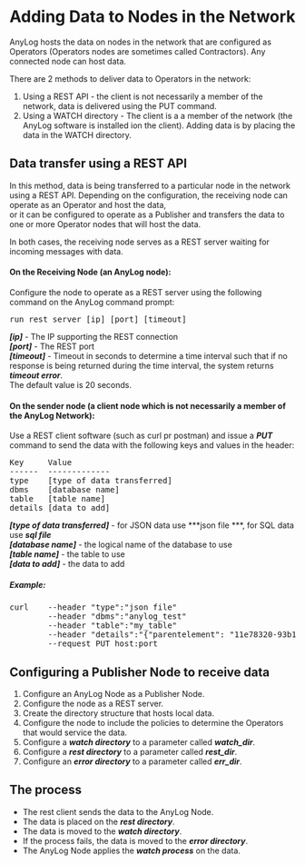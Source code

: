 # Adding Data to Nodes in the Network
 
AnyLog hosts the data on nodes in the network that are configured as Operators (Operators nodes are sometimes called Contractors).
Any connected node can host data. 
 
There are 2 methods to deliver data to Operators in the network:  
1) Using a REST API - the client is not necessarily a member of the network, data is delivered using the PUT command.
2) Using a WATCH directory -  The client is a a member of the network (the AnyLog software is installed ion the client). Adding data is by placing the data in the WATCH directory.   


## Data transfer using a REST API

In this method, data is being transferred to a particular node in the network using a REST API.
Depending on the configuration, the receiving node can operate as an Operator and host the data,  
or it can be configured to operate as a Publisher and transfers the data to one or more Operator nodes that will host the data.

In both cases, the receiving node serves as a REST server waiting for incoming messages with data.

#### On the Receiving Node (an AnyLog node): 
Configure the node to operate as a REST server using the following command on the AnyLog command prompt:
 
<pre>
run rest server [ip] [port] [timeout]
</pre>
***[ip]*** - The IP supporting the REST connection  
***[port]*** - The REST port  
***[timeout]*** - Timeout in seconds to determine a time interval such that if no response is being returned during the time interval, the system returns ***timeout error***.  
The default value is 20 seconds.
    
#### On the sender node (a client node which is not necessarily a member of the AnyLog Network):
 
Use a REST client software (such as curl pr postman) and issue a ***PUT*** command to send the data with the following keys and values in the header:  
<pre>
Key     Value
------  -------------
type    [type of data transferred]
dbms    [database name]
table   [table name]
details [data to add]
</pre>

***[type of data transferred]*** - for JSON data use ***json file ***, for SQL data use ***sql file***     
***[database name]*** - the logical name of the database to use  
***[table name]*** - the table to use  
***[data to add]*** - the data to add  

##### Example:

<pre>
curl    --header "type":"json file"  
        --header "dbms":"anylog_test" 
        --header "table":"my_table"
        --header "details":"{"parentelement": "11e78320-93b1-11e9-b465-d4856454f4ba", "webid": "F1AbEfLbwwL8F6EiShvDV-QH70AIIPnEbGT6RG0ZdSFZFT0ugL19tYGrwdFojNpadLPwI4gWE9NUEFTUy1MSVRTTFxMSVRTQU5MRUFORFJPXFNBTiBTRUJBU1RJQU4gMjg4MVxSRU1PVEUtU0VSVkVSLUFORFJFU3xQSU5H", "device_name": "REMOTE-SERVER-ANDRES", "value": 168, "timestamp": "2019-10-11T17:13:39.0430145Z"}"
        --request PUT host:port
</pre>


## Configuring a Publisher Node to receive data
 
 1) Configure an AnyLog Node as a Publisher Node.
 2) Configure the node as a REST server.
 3) Create the directory structure that hosts local data.
 4) Configure the node to include the policies to determine the Operators that would service the data.
 5) Configure a ***watch directory*** to a parameter called ***watch_dir***.
 6) Configure a ***rest directory*** to a parameter called ***rest_dir***.
 7) Configure an ***error directory*** to a parameter called ***err_dir***.
 
 ## The process
 * The rest client sends the data to the AnyLog Node.
 * The data is placed on the ***rest directory***.
 * The data is moved to the ***watch directory***.
 * If the process fails, the data is moved to the ***error directory***.
 * The AnyLog Node applies the ***watch process*** on the data.
